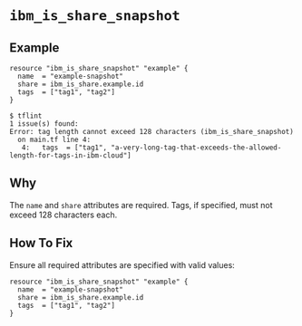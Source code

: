 # `ibm_is_share_snapshot`

## Example
```hcl
resource "ibm_is_share_snapshot" "example" {
  name  = "example-snapshot"
  share = ibm_is_share.example.id
  tags  = ["tag1", "tag2"]
}
```

```console
$ tflint
1 issue(s) found:
Error: tag length cannot exceed 128 characters (ibm_is_share_snapshot)
  on main.tf line 4:
   4:   tags  = ["tag1", "a-very-long-tag-that-exceeds-the-allowed-length-for-tags-in-ibm-cloud"]
```

## Why
The `name` and `share` attributes are required. Tags, if specified, must not exceed 128 characters each.

## How To Fix
Ensure all required attributes are specified with valid values:
```hcl
resource "ibm_is_share_snapshot" "example" {
  name  = "example-snapshot"
  share = ibm_is_share.example.id
  tags  = ["tag1", "tag2"]
}
```